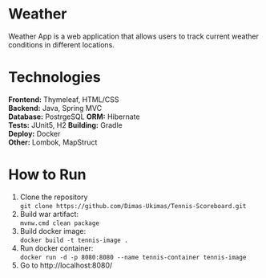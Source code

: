 # Weather
Weather App is a web application that allows users to track current weather conditions in different locations.

# Technologies

**Frontend:** Thymeleaf, HTML/CSS  
**Backend:** Java, Spring MVC  
**Database:** PostrgeSQL
**ORM:** Hibernate  
**Tests:** JUnit5, H2 
**Building:** Gradle  
**Deploy:** Docker  
**Other:** Lombok, MapStruct 

# How to Run
1. Clone the repository  
   ```git clone https://github.com/Dimas-Ukimas/Tennis-Scoreboard.git```
2. Build war artifact:  
   ```mvnw.cmd clean package```
3. Build docker image:  
```docker build -t tennis-image .```
4. Run docker container:  
```docker run -d -p 8080:8080 --name tennis-container tennis-image```
5. Go to http://localhost:8080/
